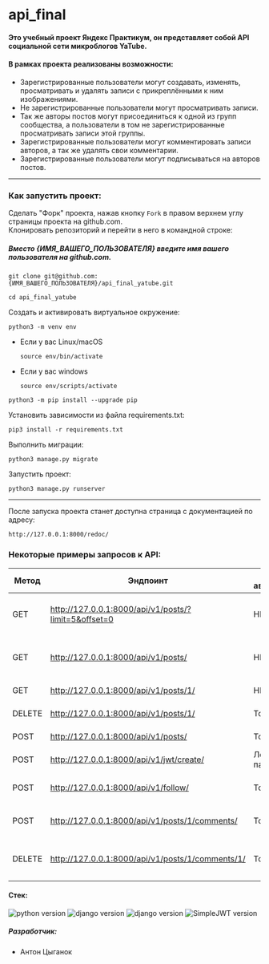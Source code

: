 # api_final
#### Это учебный проект Яндекс Практикум, он представляет собой API социальной сети микроблогов YaTube. 
#### В рамках проекта реализованы возможности:
- Зарегистрированные пользователи могут создавать, изменять, просматривать и удалять записи с прикреплёнными к ним изображениями.
- Не зарегистрированные пользователи могут просматривать записи.
- Так же авторы постов могут присоединиться к одной из групп сообщества, а пользователи в том не зарегистрированные просматривать записи этой группы.
- Зарегистрированные пользователи могут комментировать записи авторов, а так же удалять свои комментарии.
- Зарегистрированные пользователи могут подписываться на авторов постов.
---
### Как запустить проект:
Сделать "Форк" проекта,
нажав кнопку ```Fork``` в правом верхнем углу страницы проекта на github.com.
<br>Клонировать репозиторий и перейти в него в командной строке:
##### Вместо {ИМЯ_ВАШЕГО_ПОЛЬЗОВАТЕЛЯ} введите имя вашего пользователя на github.com.
```
git clone git@github.com:{ИМЯ_ВАШЕГО_ПОЛЬЗОВАТЕЛЯ}/api_final_yatube.git
```

```
cd api_final_yatube
```

Cоздать и активировать виртуальное окружение:

```
python3 -m venv env
```

- Если у вас Linux/macOS

    ```
    source env/bin/activate
    ```

- Если у вас windows

    ```
    source env/scripts/activate
    ```

```
python3 -m pip install --upgrade pip
```

Установить зависимости из файла requirements.txt:

```
pip3 install -r requirements.txt
```

Выполнить миграции:

```
python3 manage.py migrate
```

Запустить проект:

```
python3 manage.py runserver
```
---
После запуска проекта станет доступна страница с документацией по адресу:
```
http://127.0.0.1:8000/redoc/
```
### Некоторые примеры запросов к API:
| Метод | Эндпоинт                                              | Тип авторизации | Описание                              |
| ----- |-------------------------------------------------------|-----------------|---------------------------------------|
| GET | http://127.0.0.1:8000/api/v1/posts/?limit=5&offset=0  | НЕТ             | Получение списка постов с пагинацией  |
| GET | http://127.0.0.1:8000/api/v1/posts/ | НЕТ             | Получение списка постов без пагинации |
| GET | http://127.0.0.1:8000/api/v1/posts/1/ | НЕТ             | Получение поста c ID 1                |
| DELETE | http://127.0.0.1:8000/api/v1/posts/1/ | Токен           | Удаление поста с ID 1                 |
| POST | http://127.0.0.1:8000/api/v1/posts/ | Токен           | Добавление поста |
| POST | http://127.0.0.1:8000/api/v1/jwt/create/ | Логин и пароль  | Получение токенов |
| POST | http://127.0.0.1:8000/api/v1/follow/ | Токен           | Подписка на другого пользователя |
| POST | http://127.0.0.1:8000/api/v1/posts/1/comments/ | Токен           | Добавление комментария к посту с ID 1 |
| DELETE| http://127.0.0.1:8000/api/v1/posts/1/comments/1/ | Токен           | Удаление к посту с ID 1 комментария с ID 1 |

#### Стек:
![python version](https://img.shields.io/badge/Python-3.7.9-gold?style=flat-square&logo=python) ![django version](https://img.shields.io/badge/Django-2.2.16-purple?style=flat-square&logo=django) ![django version](https://img.shields.io/badge/Django%20REST%20Framework-%203.12.4-purple?style=flat-square&logo=django) ![SimpleJWT version](https://img.shields.io/badge/SimpleJWT-4.7.2-magenta?style=flat-square&logo=JSON%20web%20tokens)

##### Разработчик:
- Антон Цыганок